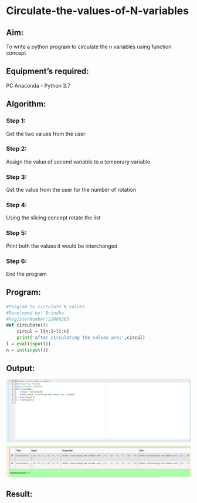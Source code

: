 # Circulate-the-values-of-N-variables
## Aim:
To write a python program to circulate the n variables using function concept

## Equipment’s required:

PC
Anaconda - Python 3.7

## Algorithm: 
### Step 1: 
Get the two values from the user
### Step 2:
 Assign the value of second variable to a temporary variable
### Step 3: 
Get the value from the user for the number of rotation
### Step 4: 
Using the slicing concept rotate the list
### Step 5: 
Print both the values it would be interchanged
### Step 6: 
End the program
## Program:
```python
#Program to circulate N values.
#Developed by: Brindha
#RegisterNumber:22008265
def circulate():
    circul = l[n:]+l[:n]
    print('After circulating the values are:',circul)
l = eval(input())
n = int(input())
```

## Output:
![output](./out2.png)
## Result:
